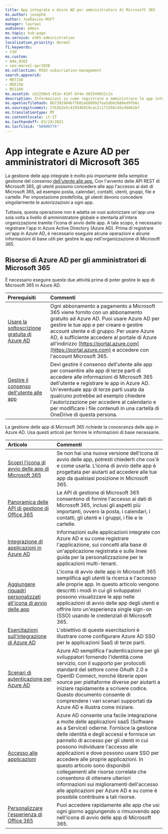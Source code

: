 ```yaml
---
title: App integrate e Azure AD per amministratori di Microsoft 365
ms.author: josephd
author: JoeDavies-MSFT
manager: laurawi
audience: Admin
ms.topic: hub-page
ms.service: o365-administration
localization_priority: Normal
f1.keywords:
- CSH
ms.custom:
- Adm_O365
- seo-marvel-apr2020
ms.collection: M365-subscription-management
search.appverid:
- MET150
- MOE150
- BCS160
ms.assetid: cb2250e3-451e-416f-bf4e-363549652c2a
description: Informazioni su come registrare e amministrare le app integrate di Office 365 in Azure AD, consentendo autorizzazioni per le app a livello di amministratore globale.
ms.openlocfilehash: 0b7392984b77b01abb0992fea5db62b80ed9fb6c
ms.sourcegitcommit: 27b2b2e5c41934b918cac2c171556c45e36661bf
ms.translationtype: MT
ms.contentlocale: it-IT
ms.lasthandoff: 03/19/2021
ms.locfileid: "50909775"
---
```

# <a name="integrated-apps-and-azure-ad-for-microsoft-365-administrators"></a>App integrate e Azure AD per amministratori di Microsoft 365

La gestione delle app integrate è molto più importante della semplice gestione del consenso [dell'utente alle app.](../admin/misc/user-consent.md) Con l'avvento delle API REST di Microsoft 365, gli utenti possono concedere alle app l'accesso ai dati di Microsoft 365, ad esempio posta, calendari, contatti, utenti, gruppi, file e cartelle. Per impostazione predefinita, gli utenti devono concedere singolarmente le autorizzazioni a ogni app. 

Tuttavia, questa operazione non è adatta se vuoi autorizzare un'app una sola volta a livello di amministratore globale e stentarla all'intera organizzazione tramite l'icona di avvio delle app. A tale scopo, è necessario registrare l'app in Azure Active Directory (Azure AD). Prima di registrare un'app in Azure AD, è necessario eseguire alcune operazioni e alcune informazioni di base utili per gestire le app nell'organizzazione di Microsoft 365.
  
## <a name="azure-ad-resources-for-microsoft-365-admins"></a>Risorse di Azure AD per gli amministratori di Microsoft 365

È necessario eseguire queste due attività prima di poter gestire le app di Microsoft 365 in Azure AD.
  
|Prerequisiti|Commenti|
|:-----|:-----|
|[Usare la sottoscrizione gratuita di Azure AD](../compliance/use-your-free-azure-ad-subscription-in-office-365.md) <br/> |Ogni abbonamento a pagamento a Microsoft 365 viene fornito con un abbonamento gratuito ad Azure AD. Puoi usare Azure AD per gestire le tue app e per creare e gestire account utente e di gruppo. Per usare Azure AD, è sufficiente accedere al portale di Azure all'indirizzo [https://portal.azure.com](https://portal.azure.com) e accedere con l'account Microsoft 365.  <br/> |
|[Gestire il consenso dell'utente alle app](../admin/misc/user-consent.md) <br/> |Devi gestire il consenso dell'utente alle app per consentire alle app di terze parti di accedere alle informazioni di Microsoft 365 dell'utente e registrare le app in Azure AD. Un'eventuale app di terze parti usata da qualcuno potrebbe ad esempio chiedere l'autorizzazione per accedere al calendario e per modificare i file contenuti in una cartella di OneDrive di questa persona.  <br/> |
   
La gestione delle app di Microsoft 365 richiede la conoscenza delle app in Azure AD. Usa questi articoli per fornire le informazioni di base necessarie.
  
|Articolo|Commenti|
|:-----|:-----|
|[Scopri l'icona di avvio delle app di Microsoft 365](https://support.microsoft.com/office/meet-the-microsoft-365-app-launcher-79f12104-6fed-442f-96a0-eb089a3f476a) <br/> |Se non hai una nuova versione dell'icona di avvio delle app, potresti chiederti che cos'è e come usarla. L'icona di avvio delle app è progettata per aiutarti ad accedere alle tue app da qualsiasi posizione in Microsoft 365.  <br/> |
|[Panoramica delle API di gestione di Office 365](/office/office-365-management-api/office-365-management-apis-overview) <br/> |Le API di gestione di Microsoft 365 consentono di fornire l'accesso ai dati di Microsoft 365, inclusi gli aspetti più importanti, ovvero la posta, i calendari, i contatti, gli utenti e i gruppi, i file e le cartelle. <br/> |
|[Integrazione di applicazioni in Azure AD](/azure/active-directory/develop/quickstart-v1-add-azure-ad-app) <br/> | Informazioni sulle applicazioni integrate con Azure AD e su come registrare l'applicazione, sui concetti alla base di un'applicazione registrata e sulle linee guida per la personalizzazione per le applicazioni multi-tenant.  <br/> |
|[Aggiungere riquadri personalizzati all'icona di avvio delle app](/office365/admin/manage/customize-the-app-launcher)  <br/> |L'icona di avvio delle app in Microsoft 365 semplifica agli utenti la ricerca e l'accesso alle proprie app. In questo articolo vengono descritti i modi in cui gli sviluppatori possono visualizzare le app nelle applicazioni di avvio delle app degli utenti e offrire loro un'esperienza single sign-on (SSO) usando le credenziali di Microsoft 365.  <br/> |
|[Esercitazioni sull'integrazione di Azure AD](/azure/active-directory/saas-apps/tutorial-list) <br/> |L'obiettivo di queste esercitazioni è illustrare come configurare Azure AD SSO per le applicazioni SaaS di terze parti.  <br/> |
|[Scenari di autenticazione per Azure AD](/azure/active-directory/develop/authentication-vs-authorization) <br/> |Azure AD semplifica l'autenticazione per gli sviluppatori fornendo l'identità come servizio, con il supporto per protocolli standard del settore come OAuth 2.0 e OpenID Connect, nonché librerie open source per piattaforme diverse per aiutarti a iniziare rapidamente a scrivere codice. Questo documento consente di comprendere i vari scenari supportati da Azure AD e illustra come iniziare.  <br/> |
|[Accesso alle applicazioni](/azure/active-directory/manage-apps/what-is-access-management) <br/> |Azure AD consente una facile integrazione a molte delle applicazioni saaS (Software as a Service) odierne. Fornisce la gestione delle identità e degli accessi e fornisce un pannello di accesso per gli utenti in cui possono individuare l'accesso alle applicazioni e dove possono usare SSO per accedere alle proprie applicazioni. In questo articolo sono disponibili collegamenti alle risorse correlate che consentono di ottenere ulteriori informazioni sui miglioramenti dell'accesso alle applicazioni per Azure AD e su come è possibile contribuire a tali risorse.  <br/> |
|[Personalizzare l'esperienza di Office 365](https://support.microsoft.com/office/personalize-your-office-365-experience-eb34a21b-52fa-4fbf-a8d5-146132242985) <br/> |Puoi accedere rapidamente alle app che usi ogni giorno aggiungendo o rimuovendo app nell'icona di avvio delle app di Microsoft 365.  <br/> |